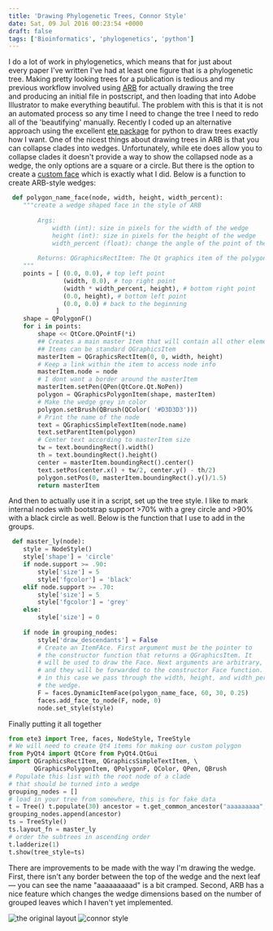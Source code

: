 ```yaml
---
title: 'Drawing Phylogenetic Trees, Connor Style'
date: Sat, 09 Jul 2016 00:23:54 +0000
draft: false
tags: ['Bioinformatics', 'phylogenetics', 'python']
---
```


I do a lot of work in phylogenetics, which means that for just about every paper I've written I've had at least one figure that is a phylogenetic tree. Making pretty looking trees for a publication is tedious and my previous workflow involved using [ARB](http://arb-home.de) for actually drawing the tree and producing an initial file in postscript, and then loading that into Adobe Illustrator to make everything beautiful. The problem with this is that it is not an automated process so any time I need to change the tree I need to redo all of the 'beautifying' manually. Recently I coded up an alternative approach using the excellent [ete package](http://etetoolkit.org/) for python to draw trees exactly how I want. One of the nicest things about drawing trees in ARB is that you can collapse clades into wedges. Unfortunately, while ete does allow you to collapse clades it doesn't provide a way to show the collapsed node as a wedge, the only options are a square or a circle. But there is the option to create a [custom face](http://etetoolkit.org/docs/latest/tutorial/tutorial_drawing.html#creating-your-custom-interactive-item-faces) which is exactly what I did. Below is a function to create ARB-style wedges:

```python
 def polygon_name_face(node, width, height, width_percent): 
    """create a wedge shaped face in the style of ARB 
    
        Args: 
            width (int): size in pixels for the width of the wedge 
            height (int): size in pixels for the height of the wedge 
            width_percent (float): change the angle of the point of the wedge. This must be a number between 0 and 1
        
        Returns: QGraphicsRectItem: The Qt graphics item of the polygon 
    """ 
    points = [ (0.0, 0.0), # top left point 
               (width, 0.0), # top right point 
               (width * width_percent, height), # bottom right point 
               (0.0, height), # bottom left point 
               (0.0, 0.0) # back to the beginning 
             ]
    shape = QPolygonF() 
    for i in points: 
        shape << QtCore.QPointF(*i) 
        ## Creates a main master Item that will contain all other elements 
        ## Items can be standard QGraphicsItem 
        masterItem = QGraphicsRectItem(0, 0, width, height) 
        # Keep a link within the item to access node info 
        masterItem.node = node 
        # I dont want a border around the masterItem 
        masterItem.setPen(QPen(QtCore.Qt.NoPen)) 
        polygon = QGraphicsPolygonItem(shape, masterItem) 
        # Make the wedge grey in color 
        polygon.setBrush(QBrush(QColor( '#D3D3D3'))) 
        # Print the name of the node 
        text = QGraphicsSimpleTextItem(node.name) 
        text.setParentItem(polygon) 
        # Center text according to masterItem size 
        tw = text.boundingRect().width() 
        th = text.boundingRect().height() 
        center = masterItem.boundingRect().center() 
        text.setPos(center.x() + tw/2, center.y() - th/2) 
        polygon.setPos(0, masterItem.boundingRect().y()/1.5) 
        return masterItem
``` 
And then to actually use it in a script, set up the tree style. I like to mark internal nodes with bootstrap support >70% with a grey circle and >90% with a black circle as well. Below is the function that I use to add in the groups. 

```python
 def master_ly(node): 
    style = NodeStyle() 
    style['shape'] = 'circle' 
    if node.support >= .90: 
        style['size'] = 5 
        style['fgcolor'] = 'black' 
    elif node.support >= .70: 
        style['size'] = 5 
        style['fgcolor'] = 'grey' 
    else: 
        style['size'] = 0 
    
    if node in grouping_nodes: 
        style['draw_descendants'] = False 
        # Create an ItemFAce. First argument must be the pointer to 
        # the constructor function that returns a QGraphicsItem. It 
        # will be used to draw the Face. Next arguments are arbitrary, 
        # and they will be forwarded to the constructor Face function. 
        # in this case we pass through the width, height, and width_percent for 
        # the wedge. 
        F = faces.DynamicItemFace(polygon_name_face, 60, 30, 0.25) 
        faces.add_face_to_node(F, node, 0) 
        node.set_style(style)
```
 Finally putting it all together 

```python
from ete3 import Tree, faces, NodeStyle, TreeStyle 
# We will need to create Qt4 items for making our custom polygon 
from PyQt4 import QtCore from PyQt4.QtGui 
import QGraphicsRectItem, QGraphicsSimpleTextItem, \ 
       QGraphicsPolygonItem, QPolygonF, QColor, QPen, QBrush 
# Populate this list with the root node of a clade 
# that should be turned into a wedge 
grouping_nodes = [] 
# load in your tree from somewhere, this is for fake data 
t = Tree() t.populate(30) ancestor = t.get_common_ancestor("aaaaaaaaa", "aaaaaaaaac") 
grouping_nodes.append(ancestor) 
ts = TreeStyle() 
ts.layout_fn = master_ly 
# order the subtrees in ascending order 
t.ladderize(1) 
t.show(tree_style=ts)
```

There are improvements to be made with the way I'm drawing the wedge. First, there isn't any border between the top of the wedge and the next leaf — you can see the name "aaaaaaaaad" is a bit cramped. Second, ARB has a nice feature which changes the wedge dimensions based on the number of grouped leaves which I haven't yet implemented.

![the original layout](/media/2016/07/orig.png)
![connor style](/media/2016/07/connor_style.png)
